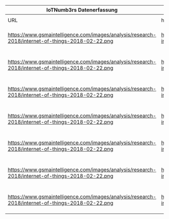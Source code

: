 |IoTNumb3rs Datenerfassung|||||||||||
| ---- | ---- | ---- | ---- | ---- | ---- | ---- | ---- | ---- | ---- | ---- |
||||||||||||
|URL|home_url|filename|device_class|device_count|market_class|market_volume|prognosis_year|publication_year|authorship_class|Dropbox folder|
|https://www.gsmaintelligence.com/images/analysis/research-2018/internet-of-things-2018-02-22.png|https://www.gsmaintelligence.com/research/2018/02/infographic-internet-of-things/654/|file4_internet-of-things-2018-02-22.png|Consumer IoT|11400000000|||2025|2018|scientist|JinlinHolic/20181212-1800|
|https://www.gsmaintelligence.com/images/analysis/research-2018/internet-of-things-2018-02-22.png|https://www.gsmaintelligence.com/research/2018/02/infographic-internet-of-things/654/|file4_internet-of-things-2018-02-22.png|Industrial IoT|13700000000|||2025|2018|scientist|JinlinHolic/20181212-1800|
|https://www.gsmaintelligence.com/images/analysis/research-2018/internet-of-things-2018-02-22.png|https://www.gsmaintelligence.com/research/2018/02/infographic-internet-of-things/654/|file4_internet-of-things-2018-02-22.png|Generic IoT(North America)|5800000000|||2025|2018|scientist|JinlinHolic/20181212-1800|
|https://www.gsmaintelligence.com/images/analysis/research-2018/internet-of-things-2018-02-22.png|https://www.gsmaintelligence.com/research/2018/02/infographic-internet-of-things/654/|file4_internet-of-things-2018-02-22.png|Generic IoT(Ltin America)|1300000000|||2025|2018|scientist|JinlinHolic/20181212-1800|
|https://www.gsmaintelligence.com/images/analysis/research-2018/internet-of-things-2018-02-22.png|https://www.gsmaintelligence.com/research/2018/02/infographic-internet-of-things/654/|file4_internet-of-things-2018-02-22.png|Generic IoT(Europe)|5600000000|||2025|2018|scientist|JinlinHolic/20181212-1800|
|https://www.gsmaintelligence.com/images/analysis/research-2018/internet-of-things-2018-02-22.png|https://www.gsmaintelligence.com/research/2018/02/infographic-internet-of-things/654/|file4_internet-of-things-2018-02-22.png|Generic IoT(Middle East and Africa)|1400000000|||2025|2018|scientist|JinlinHolic/20181212-1800|
|https://www.gsmaintelligence.com/images/analysis/research-2018/internet-of-things-2018-02-22.png|https://www.gsmaintelligence.com/research/2018/02/infographic-internet-of-things/654/|file4_internet-of-things-2018-02-22.png|Generic IoT(Asia)|10900000000|||2025|2018|scientist|JinlinHolic/20181212-1800|
